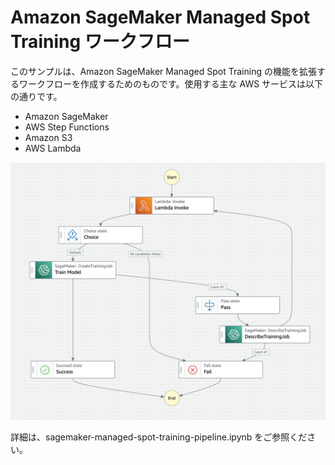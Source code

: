 # Amazon SageMaker Managed Spot Training ワークフロー

このサンプルは、Amazon SageMaker Managed Spot Training の機能を拡張するワークフローを作成するためのものです。使用する主な AWS サービスは以下の通りです。

- Amazon SageMaker
- AWS Step Functions
- Amazon S3
- AWS Lambda

<img src="workflow.png">

詳細は、sagemaker-managed-spot-training-pipeline.ipynb をご参照ください。
